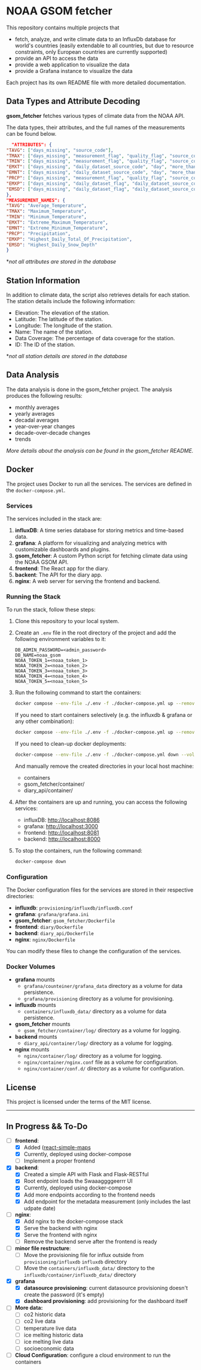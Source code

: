 # NOAA GSOM fetcher

This repository contains multiple projects that

- fetch, analyze, and write climate data to an InfluxDb database for world's countries (easily extendable to all
  countries, but due to resource constraints, only European countries are currently supported)
- provide an API to access the data
- provide a web application to visualize the data
- provide a Grafana instance to visualize the data

Each project has its own README file with more detailed documentation.

## Data Types and Attribute Decoding

**gsom_fetcher** fetches various types of climate data from the NOAA API.

The data types, their attributes, and the full names of the measurements can be found below.

```json
  "ATTRIBUTES": {
"TAVG": ["days_missing", "source_code"],
"TMAX": ["days_missing", "measurement_flag", "quality_flag", "source_code"],
"TMIN": ["days_missing", "measurement_flag", "quality_flag", "source_code"],
"EMXT": ["days_missing", "daily_dataset_source_code", "day", "more_than_once"],
"EMNT": ["days_missing", "daily_dataset_source_code", "day", "more_than_once"],
"PRCP": ["days_missing", "measurement_flag", "quality_flag", "source_code"],
"EMXP": ["days_missing", "daily_dataset_flag", "daily_dataset_source_code", "day", "more_than_once"],
"EMSD": ["days_missing", "daily_dataset_flag", "daily_dataset_source_code", "day", "more_than_once"]
},
"MEASUREMENT_NAMES": {
"TAVG": "Average_Temperature",
"TMAX": "Maximum_Temperature",
"TMIN": "Minimum_Temperature",
"EMXT": "Extreme_Maximum_Temperature",
"EMNT": "Extreme_Minimum_Temperature",
"PRCP": "Precipitation",
"EMXP": "Highest_Daily_Total_Of_Precipitation",
"EMSD": "Highest_Daily_Snow_Depth"
}
```

**not all attributes are stored in the database*

## Station Information

In addition to climate data, the script also retrieves details for each station. The station details include the
following information:

- Elevation: The elevation of the station.
- Latitude: The latitude of the station.
- Longitude: The longitude of the station.
- Name: The name of the station.
- Data Coverage: The percentage of data coverage for the station.
- ID: The ID of the station.

**not all station details are stored in the database*

## Data Analysis

The data analysis is done in the gsom_fetcher project. The analysis produces the following results:

- monthly averages
- yearly averages
- decadal averages
- year-over-year changes
- decade-over-decade changes
- trends

*More details about the analysis can be found in the gsom_fetcher README.*

## Docker

The project uses Docker to run all the services. The services are defined in the `docker-compose.yml`.

### Services

The services included in the stack are:

1. **influxDB**: A time series database for storing metrics and time-based data.
2. **grafana**: A platform for visualizing and analyzing metrics with customizable dashboards and plugins.
3. **gsom_fetcher**: A custom Python script for fetching climate data using the NOAA GSOM API.
4. **frontend**: The React app for the diary.
5. **backent**: The API for the diary app.
6. **nginx**: A web server for serving the frontend and backend.

### Running the Stack

To run the stack, follow these steps:

1. Clone this repository to your local system.

2. Create an `.env` file in the root directory of the project and add the following environment variables to it:

    ```
    DB_ADMIN_PASSWORD=<admin_password>
    DB_NAME=noaa_gsom
    NOAA_TOKEN_1=<noaa_token_1>
    NOAA_TOKEN_2=<noaa_token_2>
    NOAA_TOKEN_3=<noaa_token_3>
    NOAA_TOKEN_4=<noaa_token_4>
    NOAA_TOKEN_5=<noaa_token_5>
    ```

3. Run the following command to start the containers:

    ```bash
    docker compose --env-file ./.env -f ./docker-compose.yml up --remove-orphans --build
    ```

   If you need to start containers selectively (e.g. the influxdb & grafana or any other combination):
   ```bash
   docker compose --env-file ./.env -f ./docker-compose.yml up --remove-orphans --build influxdb grafana
    ```

   If you need to clean-up docker deployments:

    ```bash
    docker-compose --env-file ./.env -f ./docker-compose.yml down --volumes --remove-orphans
    ```

   And manually remove the created directories in your local host machine:
    - containers
    - gsom_fetcher/container/
    - diary_api/container/

4. After the containers are up and running, you can access the following services:

    - influxDB: [http://localhost:8086](http://localhost:8086)
    - grafana: [http://localhost:3000](http://localhost:3000)
    - frontend: [http://localhost:8081](http://localhost:8081)
    - backend: [http://localhost:8000](http://localhost:8000)

5. To stop the containers, run the following command:

    ```bash
    docker-compose down
    ```

### Configuration

The Docker configuration files for the services are stored in their respective directories:

- **influxdb**: `provisioning/influxdb/influxdb.conf`
- **grafana**: `grafana/grafana.ini`
- **gsom_fetcher**: `gsom_fetcher/Dockerfile`
- **frontend**: `diary/Dockerfile`
- **backend**: `diary_api/Dockerfile`
- **nginx**: `nginx/Dockerfile`

You can modify these files to change the configuration of the services.

### Docker Volumes

- **grafana** mounts
    - `grafana/counteiner/grafana_data` directory as a volume for data persistence.
    - `grafana/provisioning` directory as a volume for provisioning.
- **influxdb** mounts
    - `containers/influxdb_data/` directory as a volume for data persistence.
- **gsom_fetcher** mounts
    - `gsom_fetcher/container/log/` directory as a volume for logging.
- **backend** mounts
    - `diary_api/container/log/` directory as a volume for logging.
- **nginx** mounts
    - `nginx/container/log/` directory as a volume for logging.
    - `nginx/container/nginx.conf` file as a volume for configuration.
    - `nginx/container/conf.d/` directory as a volume for configuration.

## License

This project is licensed under the terms of the MIT license.

___

## In Progress && To-Do

- [ ] **frontend**:
    - [x] Added ([react-simple-maps](https://www.react-simple-maps.io/)
    - [x] Currently, deployed using docker-compose
    - [ ] Implement a proper frontend
- [x] **backend**:
    - [x] Created a simple API with Flask and Flask-RESTful
    - [x] Root endpoint loads the Swaaaggggeerrr UI
    - [x] Currently, deployed using docker-compose
    - [x] Add more endpoints according to the frontend needs
    - [x] Add endpoint for the metadata measurement (only includes the last udpate date)
- [ ] **nginx**:
    - [x] Add nginx to the docker-compose stack
    - [x] Serve the backend with nginx
    - [x] Serve the frontend with nginx
    - [ ] Remove the backend serve after the frontend is ready
- [ ] **minor file restructure**:
    - [ ] Move the provisioning file for influx outside from `provisioning/influxdb` `influxdb` directory
    - [ ] Move the `containers/influxdb_data/` directory to the `influxdb/container/influxdb_data/` directory
- [x] **grafana**
    - [x] **datasource provisioning**: current datasource provisioning doesn't create the password (it's empty)
    - [x] **dashboard provisioning**: add provisioning for the dashboard itself
- [ ] **More data:**
    - [ ] co2 historic data
    - [ ] co2 live data
    - [ ] temperature live data
    - [ ] ice melting historic data
    - [ ] ice melting live data
    - [ ] socioeconomic data
- [ ] **Cloud Configuration**: configure a cloud environment to run the containers